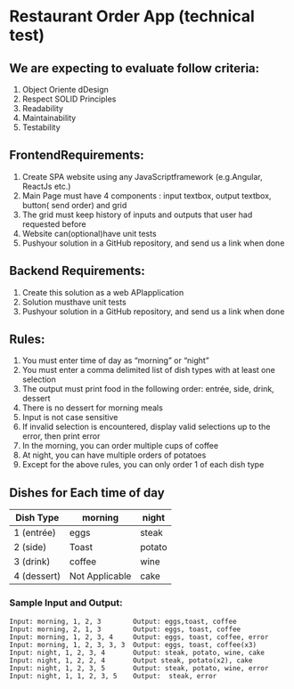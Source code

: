# Restaurant Order App (technical test)

## We are expecting to evaluate follow criteria:

1. Object Oriente dDesign
2. Respect SOLID Principles
3. Readability
4. Maintainability
5. Testability

## FrontendRequirements:

1. Create SPA website using any JavaScriptframework (e.g.Angular, ReactJs etc.)
2. Main Page must have 4 components :  input textbox, output textbox, button( send order) and grid
3. The grid must keep history of inputs and outputs that user had requested before
4. Website can(optional)have unit tests 
5. Pushyour solution in a GitHub repository, and send us a link when done

## Backend Requirements:

1. Create this solution as a web APIapplication
2. Solution musthave unit tests
3. Pushyour solution in a GitHub repository, and send us a link when done

## Rules:

1. You must enter time of day as “morning” or “night”
2. You must enter a comma delimited list of dish types with at least one selection
3. The output must print food in the following order: entrée, side, drink, dessert
4. There is no dessert for morning meals
5. Input is not case sensitive
6. If invalid selection is encountered, display valid selections up to the error, then print error
7. In the morning, you can order multiple cups of coffee
8. At night, you can have multiple orders of potatoes
9. Except for the above rules, you can only order 1 of each dish type

## Dishes for Each time of day

| Dish Type   | morning        | night  |
|-------------|----------------|--------|
| 1 (entrée)  | eggs           | steak  |
| 2 (side)    | Toast          | potato |
| 3 (drink)   | coffee         | wine   |
| 4 (dessert) | Not Applicable | cake   |

### Sample Input and Output:

```text
Input: morning, 1, 2, 3        Output: eggs,toast, coffee
Input: morning, 2, 1, 3        Output: eggs, toast, coffee
Input: morning, 1, 2, 3, 4     Output: eggs, toast, coffee, error
Input: morning, 1, 2, 3, 3, 3  Output: eggs, toast, coffee(x3)
Input: night, 1, 2, 3, 4       Output: steak, potato, wine, cake
Input: night, 1, 2, 2, 4       Output steak, potato(x2), cake
Input: night, 1, 2, 3, 5       Output: steak, potato, wine, error
Input: night, 1, 1, 2, 3, 5    Output:  steak, error
```
